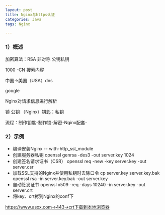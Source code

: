 ```yaml
---
layout: post
title: Nginx与https认证
categories: Java
tags: Nginx

---
```


### 1）概述 ###

加密算法：RSA 非对称   公钥私钥

1000 -CN 搜索内容

中国->美国（USA）dns

google

Nginx对请求信息进行解析

锁 公钥    （Nginx）钥匙：私钥

流程：制作钥匙-制作锁-解密-Nginx配套-

### 2）示例 ###

- 编译安装Nginx -- with-http_ssl_module
- 创建服务器私钥
openssl genrsa -des3 -out server.key 1024 
- 创建签名请求证书（CSR）
openssl req -new -key server.key -out server.csr
- 加载SSL支持的Nginx并使用私钥时去除口令
cp server.key server.key.bak
openssl rsa -in server.key.bak -out server.key
- 自动签发证书
openssl x509 -req -days 10240 -in server.key -out server.crt
- 将key、crt拷到Nginx的conf下

https://www.asxx.com->443->crt下载到本地浏览器
